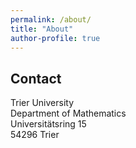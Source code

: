 ```yaml
---
permalink: /about/
title: "About"
author-profile: true
---
```


## Contact

Trier University  
Department of Mathematics  
Universitätsring 15  
54296 Trier  

<link rel="stylesheet" href="https://cdnjs.cloudflare.com/ajax/libs/font-awesome/6.0.0/css/all.min.css">
<a href="https://github.com/simstevens">
    <i class="fa-brands fa-github"></i>
</a>